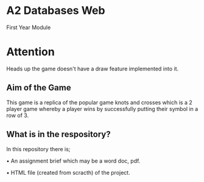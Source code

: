 # A2 Databases Web
First Year Module

# Attention
Heads up the game doesn't have a draw feature implemented into it.

## Aim of the Game
This game is a replica of the popular game knots and crosses which is a 2 player game whereby a player wins by successfully putting their symbol in a row of 3.

##  What is in the respository?
In this repository there is;

• An assignment brief which may be a word doc, pdf.

• HTML file (created from scracth) of the project.
